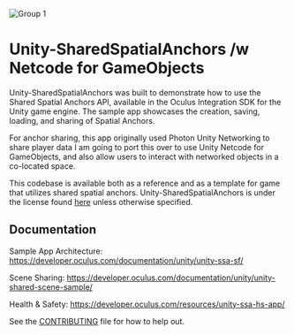 ![Group 1](https://user-images.githubusercontent.com/78103154/165530747-ab6ee610-c0a6-4f43-bed4-57db257984d9.png)

# Unity-SharedSpatialAnchors /w Netcode for GameObjects

Unity-SharedSpatialAnchors was built to demonstrate how to use the Shared Spatial Anchors API, available in the Oculus Integration SDK for the Unity game engine. The sample app showcases the creation, saving, loading, and sharing of Spatial Anchors.

For anchor sharing, this app originally used Photon Unity Networking to share player data I am going to port this over to use Unity Netcode for GameObjects, and also allow users to interact with networked objects in a co-located space.

This codebase is available both as a reference and as a template for game that utilizes shared spatial anchors. Unity-SharedSpatialAnchors is under the license found [here](LICENSE) unless otherwise specified.

## Documentation 

Sample App Architecture: https://developer.oculus.com/documentation/unity/unity-ssa-sf/

Scene Sharing: https://developer.oculus.com/documentation/unity/unity-shared-scene-sample/

Health & Safety: https://developer.oculus.com/resources/unity-ssa-hs-app/ 

See the [CONTRIBUTING](CONTRIBUTING.md) file for how to help out.
